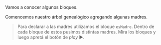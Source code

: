 Vamos a conocer algunos bloques. 

Comencemos nuestro árbol genealógico agregando algunas madres.

> Para declarar a las madres utilizamos el bloque `esMadre`. Dentro de cada bloque de estos pusimos distintas madres. Mira los bloques y luego apretá el botón de _play_ :arrow_forward:.